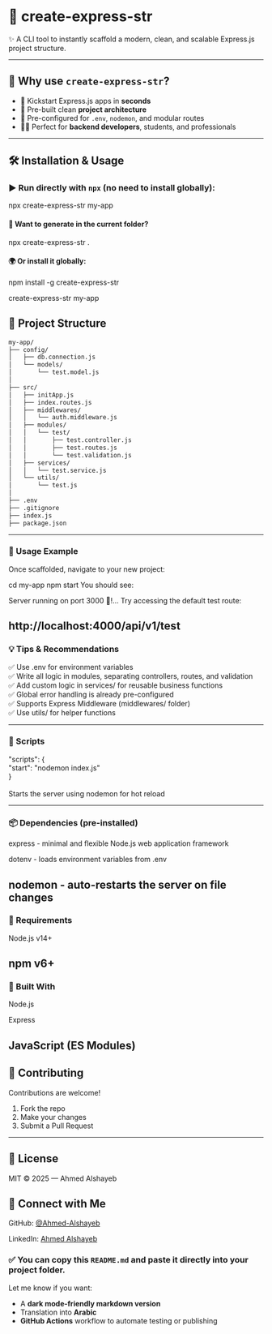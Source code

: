 # 🌟 create-express-str

✨ A CLI tool to instantly scaffold a modern, clean, and scalable Express.js project structure.

---

## 📌 Why use `create-express-str`?

- 🚀 Kickstart Express.js apps in **seconds**
- 📁 Pre-built clean **project architecture**
- 🔧 Pre-configured for `.env`, `nodemon`, and modular routes
- 👨‍💻 Perfect for **backend developers**, students, and professionals

---

## 🛠 Installation & Usage

### ▶️ Run directly with `npx` (no need to install globally):

npx create-express-str my-app

#### 📂 Want to generate in the current folder?

npx create-express-str .

#### 🌍 Or install it globally:

npm install -g create-express-str

create-express-str my-app

## 🧱 Project Structure

```bash
my-app/
├── config/
│   ├── db.connection.js
│   └── models/
│       └── test.model.js
│
├── src/
│   ├── initApp.js
│   ├── index.routes.js
│   ├── middlewares/
│   │   └── auth.middleware.js
│   ├── modules/
│   │   └── test/
│   │       ├── test.controller.js
│   │       ├── test.routes.js
│   │       └── test.validation.js
│   ├── services/
│   │   └── test.service.js
│   └── utils/
│       └── test.js
│
├── .env
├── .gitignore
├── index.js
├── package.json
```

---

### 🚦 Usage Example

Once scaffolded, navigate to your new project:

cd my-app
npm start
You should see:

Server running on port 3000 🚀!...
Try accessing the default test route:

## http://localhost:4000/api/v1/test

### 💡 Tips & Recommendations

✅ Use .env for environment variables <br>
✅ Write all logic in modules, separating controllers, routes, and validation<br>
✅ Add custom logic in services/ for reusable business functions<br>
✅ Global error handling is already pre-configured<br>
✅ Supports Express Middleware (middlewares/ folder)<br>
✅ Use utils/ for helper functions<br>

---

### 🔄 Scripts

"scripts": {<br>
"start": "nodemon index.js"<br>
}<br><br>
Starts the server using nodemon for hot reload

---

### 📦 Dependencies (pre-installed)

express - minimal and flexible Node.js web application framework

dotenv - loads environment variables from .env

## nodemon - auto-restarts the server on file changes

### 📌 Requirements

Node.js v14+

## npm v6+

### 🧪 Built With

Node.js

Express

## JavaScript (ES Modules)

## 🙌 Contributing

Contributions are welcome!

1. Fork the repo
2. Make your changes
3. Submit a Pull Request

---

## 📄 License

MIT © 2025 — Ahmed Alshayeb

## 🔗 Connect with Me <br>

GitHub: <a href="https://github.com/Ahmed-Alshayeb">@Ahmed-Alshayeb</a>

LinkedIn: <a href="www.linkedin.com/in/ahmed-alshayeb-5843322a2">Ahmed Alshayeb</a>

### ✅ You can copy this `README.md` and paste it directly into your project folder.

Let me know if you want:

- A **dark mode-friendly markdown version**
- Translation into **Arabic**
- **GitHub Actions** workflow to automate testing or publishing
